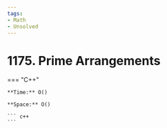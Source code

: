```yaml
---
tags:
- Math
- Unsolved
---
```



# 1175. Prime Arrangements

=== "C++"

    **Time:** O()

    **Space:** O()

    ``` c++
    ```